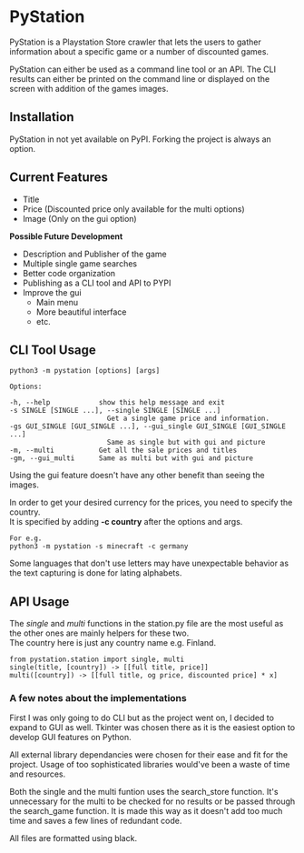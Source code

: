 # **PyStation**

PyStation is a Playstation Store crawler that lets the users to gather information about a specific game or a number of discounted games.  

PyStation can either be used as a command line tool or an API.
The CLI results can either be printed on the command line or displayed on the screen with addition of the games images.

## **Installation**

PyStation in not yet available on PyPI.
Forking the project is always an option.

## **Current Features**
- Title
- Price (Discounted price only available for the multi options)
- Image (Only on the gui option)

**Possible Future Development**  
- Description and Publisher of the game
- Multiple single game searches
- Better code organization
- Publishing as a CLI tool and API to PYPI
- Improve the gui
    - Main menu
    - More beautiful interface
    - etc. 

## **CLI Tool Usage**

    python3 -m pystation [options] [args]

    Options:

    -h, --help            show this help message and exit
    -s SINGLE [SINGLE ...], --single SINGLE [SINGLE ...]
                            Get a single game price and information.
    -gs GUI_SINGLE [GUI_SINGLE ...], --gui_single GUI_SINGLE [GUI_SINGLE ...]
                            Same as single but with gui and picture
    -m, --multi           Get all the sale prices and titles
    -gm, --gui_multi      Same as multi but with gui and picture

Using the gui feature doesn't have any other benefit than seeing the images.

In order to get your desired currency for the prices, you need to specify the country.  
It is specified by adding **-c country** after the options and args.  

    For e.g.
    python3 -m pystation -s minecraft -c germany

Some languages that don't use letters may have unexpectable behavior as the text capturing is done for lating alphabets.

## **API Usage**

The *single* and *multi* functions in the station.py file are the most useful as the other ones are mainly helpers for these two.  
The country here is just any country name e.g. Finland.

    from pystation.station import single, multi
    single(title, [country]) -> [[full title, price]]
    multi([country]) -> [[full title, og price, discounted price] * x]


### **A few notes about the implementations**

First I was only going to do CLI but as the project went on, I decided to expand to GUI as well. Tkinter was chosen there as it is the easiest option to develop GUI features on Python.  

All external library dependancies were chosen for their ease and fit for the project. Usage of too sophisticated libraries would've been a waste of time and resources.

Both the single and the multi funtion uses the search_store function.
It's unnecessary for the multi to be checked for no results or be passed through the search_game function.
It is made this way as it doesn't add too much time and saves a few lines of redundant code.

All files are formatted using black.
